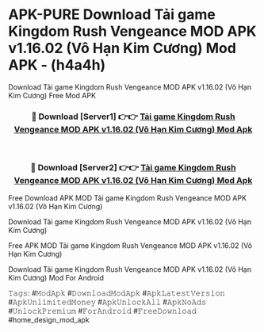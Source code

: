 # APK-PURE Download Tải game Kingdom Rush Vengeance MOD APK v1.16.02 (Vô Hạn Kim Cương) Mod APK - (h4a4h)
Download Tải game Kingdom Rush Vengeance MOD APK v1.16.02 (Vô Hạn Kim Cương) Free Mod APK

<div align="center">
<h3>🔴 Download [Server1] 👉👉 <a href="https://apk-comot.site?title=Tải_game_Kingdom_Rush_Vengeance_MOD_APK_v1.16.02_(Vô_Hạn_Kim_Cương)">Tải game Kingdom Rush Vengeance MOD APK v1.16.02 (Vô Hạn Kim Cương) Mod Apk</a></h3><br>

<h3>🔴 Download [Server2] 👉👉 <a href="https://apk-comot.site?title=Tải_game_Kingdom_Rush_Vengeance_MOD_APK_v1.16.02_(Vô_Hạn_Kim_Cương)">Tải game Kingdom Rush Vengeance MOD APK v1.16.02 (Vô Hạn Kim Cương) Mod Apk</a></h3>
</div>


Free Download APK MOD Tải game Kingdom Rush Vengeance MOD APK v1.16.02 (Vô Hạn Kim Cương)

Download Tải game Kingdom Rush Vengeance MOD APK v1.16.02 (Vô Hạn Kim Cương) 

Free APK MOD Tải game Kingdom Rush Vengeance MOD APK v1.16.02 (Vô Hạn Kim Cương) 

Download Tải game Kingdom Rush Vengeance MOD APK v1.16.02 (Vô Hạn Kim Cương) Mod For Android

𝚃𝚊𝚐𝚜: #𝙼𝚘𝚍𝙰𝚙𝚔 #𝙳𝚘𝚠𝚗𝚕𝚘𝚊𝚍𝙼𝚘𝚍𝙰𝚙𝚔 #𝙰𝚙𝚔𝙻𝚊𝚝𝚎𝚜𝚝𝚅𝚎𝚛𝚜𝚒𝚘𝚗 #𝙰𝚙𝚔𝚄𝚗𝚕𝚒𝚖𝚒𝚝𝚎𝚍𝙼𝚘𝚗𝚎𝚢 #𝙰𝚙𝚔𝚄𝚗𝚕𝚘𝚌𝚔𝙰𝚕𝚕 #𝙰𝚙𝚔𝙽𝚘𝙰𝚍𝚜 #𝚄𝚗𝚕𝚘𝚌𝚔𝙿𝚛𝚎𝚖𝚒𝚞𝚖 #𝙵𝚘𝚛𝙰𝚗𝚍𝚛𝚘𝚒𝚍 #𝙵𝚛𝚎𝚎𝙳𝚘𝚠𝚗𝚕𝚘𝚊𝚍 #home_design_mod_apk